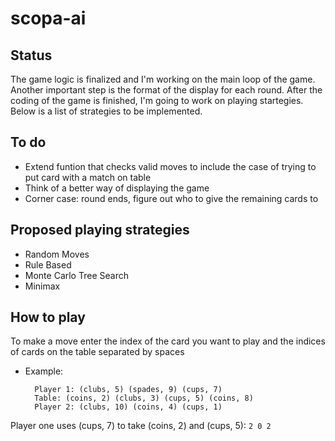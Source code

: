 # scopa-ai

## Status
The game logic is finalized and I'm working on the main loop of the game. Another important step is the format of 
the display for each round. After the coding of the game is finished, I'm going to work on playing startegies. Below is 
a list of strategies to be implemented.

## To do
- Extend funtion that checks valid moves to include the case of trying to put card with a match on table 
- Think of a better way of displaying the game
- Corner case: round ends, figure out who to give the remaining cards to

## Proposed playing strategies
- Random Moves
- Rule Based
- Monte Carlo Tree Search
- Minimax

## How to play
To make a move enter the index of the card you want to play and the indices of cards on the table separated by spaces
- Example:

        Player 1: (clubs, 5) (spades, 9) (cups, 7) 
        Table: (coins, 2) (clubs, 3) (cups, 5) (coins, 8) 
        Player 2: (clubs, 10) (coins, 4) (cups, 1)

Player one uses (cups, 7) to take (coins, 2) and (cups, 5): `2 0 2`